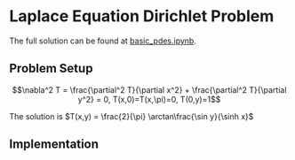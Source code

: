 # Laplace Equation Dirichlet Problem

The full solution can be found at <a href="https://github.com/rotmanfinhub/deep-macrofin/blob/develop/examples/basic_examples/basic_pdes.ipynb" target="_blank">basic_pdes.ipynb</a>.

## Problem Setup
$$\nabla^2 T = \frac{\partial^2 T}{\partial x^2} + \frac{\partial^2 T}{\partial y^2} = 0, T(x,0)=T(x,\pi)=0, T(0,y)=1$$

The solution is $T(x,y) = \frac{2}{\pi} \arctan\frac{\sin y}{\sinh x}$

## Implementation